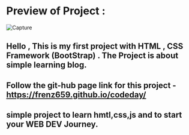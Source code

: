 # Preview of Project :
![Capture](https://user-images.githubusercontent.com/80036366/195761366-20afea45-c630-43f8-b668-da83a98e2374.JPG)

## Hello , This is my first project with HTML , CSS Framework (BootStrap) . The Project is about simple learning blog.

## Follow the git-hub page link for this project - https://frenz659.github.io/codeday/

## simple project to learn hmtl,css,js and to start your WEB DEV Journey.
